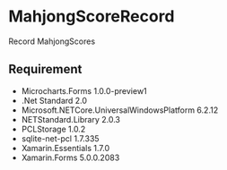 # MahjongScoreRecord

Record MahjongScores

## Requirement
* Microcharts.Forms 1.0.0-preview1
* .Net Standard 2.0
* Microsoft.NETCore.UniversalWindowsPlatform 6.2.12
* NETStandard.Library 2.0.3
* PCLStorage 1.0.2
* sqlite-net-pcl 1.7.335
* Xamarin.Essentials 1.7.0
* Xamarin.Forms 5.0.0.2083
